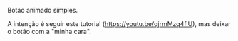 Botão animado simples.

A intenção é seguir este tutorial (https://youtu.be/qjrmMzq4flU), mas deixar o botão com a "minha cara".